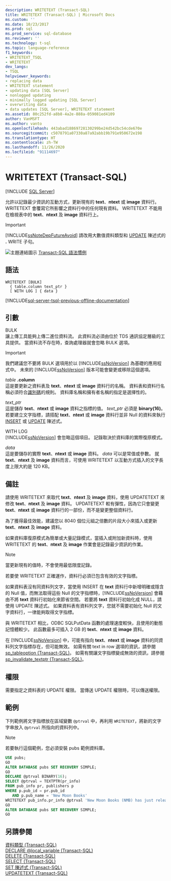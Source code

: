 ```yaml
---
description: WRITETEXT (Transact-SQL)
title: WRITETEXT (Transact-SQL) | Microsoft Docs
ms.custom: ''
ms.date: 10/23/2017
ms.prod: sql
ms.prod_service: sql-database
ms.reviewer: ''
ms.technology: t-sql
ms.topic: language-reference
f1_keywords:
- WRITETEXT_TSQL
- WRITETEXT
dev_langs:
- TSQL
helpviewer_keywords:
- replacing data
- WRITETEXT statement
- updating data [SQL Server]
- nonlogged updating
- minimally logged updating [SQL Server]
- overwriting data
- data updates [SQL Server], WRITETEXT statement
ms.assetid: 80c252fd-a8b8-4a2e-888a-059081ed4109
author: VanMSFT
ms.author: vanto
ms.openlocfilehash: 443abad18869728130299be24d542bc54cde670e
ms.sourcegitcommit: c5078791a07330a87a92abb19b791e950672e198
ms.translationtype: HT
ms.contentlocale: zh-TW
ms.lasthandoff: 11/26/2020
ms.locfileid: "91114697"
---
```

# <a name="writetext-transact-sql"></a>WRITETEXT (Transact-SQL)
[!INCLUDE [SQL Server](../../includes/applies-to-version/sqlserver.md)]

  允許以記錄最少資訊的互動方式，更新現有的 **text**、**ntext** 或 **image** 資料行。 WRITETEXT 會覆寫它所影響之資料行中的任何現有資料。 WRITETEXT 不能用在檢視表中的 **text**、**ntext** 及 **image** 資料行上。  
  
> [!IMPORTANT]
>  [!INCLUDE[ssNoteDepFutureAvoid](../../includes/ssnotedepfutureavoid-md.md)] 請改用大數值資料類型和 [UPDATE](../../t-sql/queries/update-transact-sql.md) 陳述式的 **.** WRITE 子句。  
  
 ![主題連結圖示](../../database-engine/configure-windows/media/topic-link.gif "主題連結圖示") [Transact-SQL 語法慣例](../../t-sql/language-elements/transact-sql-syntax-conventions-transact-sql.md)  
  
## <a name="syntax"></a>語法  
  
```syntaxsql
WRITETEXT [BULK]  
  { table.column text_ptr }  
  [ WITH LOG ] { data }  
```  
  
[!INCLUDE[sql-server-tsql-previous-offline-documentation](../../includes/sql-server-tsql-previous-offline-documentation.md)]

## <a name="arguments"></a>引數
 BULK  
 讓上傳工具能夠上傳二進位資料流。 此資料流必須由位於 TDS 通訊協定層級的工具提供。 當資料流不存在時，查詢處理器就會忽略 BULK 選項。  
  
> [!IMPORTANT]  
>  我們建議您不要將 BULK 選項用於以 [!INCLUDE[ssNoVersion](../../includes/ssnoversion-md.md)] 為基礎的應用程式中。 未來的 [!INCLUDE[ssNoVersion](../../includes/ssnoversion-md.md)] 版本可能會變更或移除這個選項。  
  
 *table* **.column**  
 這是要更新之資料表及 **text**、**ntext** 或 **image** 資料行的名稱。 資料表和資料行名稱必須符合[識別碼](../../relational-databases/databases/database-identifiers.md)的規則。 資料庫名稱和擁有者名稱的指定是選擇性的。  
  
 *text_ptr*  
 這是儲存 **text**、**ntext** 或 **image** 資料之指標的值。 *text_ptr* 必須是 **binary(16)**。若要建立文字指標，請搭配 **text**、**ntext** 或 **image** 資料行並非 Null 的資料來執行 [INSERT](../../t-sql/statements/insert-transact-sql.md) 或 [UPDATE](../../t-sql/queries/update-transact-sql.md) 陳述式。  
  
 WITH LOG  
 [!INCLUDE[ssNoVersion](../../includes/ssnoversion-md.md)] 會忽略這個項目。 記錄取決於資料庫的實際復原模式。  
  
 *data*  
 這是要儲存的實際 **text**、**ntext** 或 **image** 資料。 *data* 可以是常值或參數。 就 **text**、**ntext** 及 **image** 資料而言，可使用 WRITETEXT 以互動方式插入的文字長度上限大約是 120 KB。  
  
## <a name="remarks"></a>備註  
 請使用 WRITETEXT 來取代 **text**、**ntext** 及 **image** 資料，使用 UPDATETEXT 來修改 **text**、**ntext** 及 **image** 資料。 UPDATETEXT 較有彈性，因為它只會變更 **text**、**ntext** 或 **image** 資料行的一部份，而不是變更整個資料行。  
  
 為了獲得最佳效能，建議您以 8040 個位元組之倍數的片段大小來插入或更新 **text**、**ntext** 及 **image** 資料。  
  
 如果資料庫復原模式為簡單或大量記錄模式，當插入或附加新資料時，使用 WRITETEXT 的 **text**、**ntext** 及 **image** 作業會是記錄最少資訊的作業。  
  
> [!NOTE]  
>  當更新現有的值時，不會使用最低限度記錄。  
  
 若要使 WRITETEXT 正確運作，資料行必須已包含有效的文字指標。  
  
 如果資料表沒有同資料列文字，當使用 INSERT 在 **text** 資料行中新增明確或隱含的 Null 值，而無法取得這些 Null 的文字指標時，[!INCLUDE[ssNoVersion](../../includes/ssnoversion-md.md)] 會藉由不將 **text** 資料行初始化來節省空間。 若要將 **text** 資料行初始化成 NULL，請使用 UPDATE 陳述式。 如果資料表有資料列文字，您就不需要初始化 Null 的文字資料行，一律能夠取得文字指標。  
  
 與 WRITETEXT 相比，ODBC SQLPutData 函數的處理速度較快，且使用的動態記憶體較少。 此函數最多可插入 2 GB 的 **text**、**ntext** 或 **image** 資料。  
  
 在 [!INCLUDE[ssNoVersion](../../includes/ssnoversion-md.md)] 中，可能有指向 **text**、**ntext** 或 **image** 資料的同資料列文字指標存在，但可能無效。 如需有關 text in row 選項的資訊，請參閱[sp_tableoption &#40;Transact-SQL&#41;](../../relational-databases/system-stored-procedures/sp-tableoption-transact-sql.md)。 如需有關讓文字指標變成無效的資訊，請參閱 [sp_invalidate_textptr &#40;Transact-SQL&#41;](../../relational-databases/system-stored-procedures/sp-invalidate-textptr-transact-sql.md)。  
  
## <a name="permissions"></a>權限  
 需要指定之資料表的 UPDATE 權限。 當傳送 UPDATE 權限時，可以傳送權限。  
  
## <a name="examples"></a>範例  
 下列範例將文字指標放在區域變數 `@ptrval` 中，再利用 `WRITETEXT`，將新的文字字串放入 `@ptrval` 所指向的資料列中。  
  
> [!NOTE]  
>  若要執行這個範例，您必須安裝 pubs 範例資料庫。  
  
```sql  
USE pubs;  
GO  
ALTER DATABASE pubs SET RECOVERY SIMPLE;  
GO  
DECLARE @ptrval BINARY(16);  
SELECT @ptrval = TEXTPTR(pr_info)   
FROM pub_info pr, publishers p  
WHERE p.pub_id = pr.pub_id   
   AND p.pub_name = 'New Moon Books'  
WRITETEXT pub_info.pr_info @ptrval 'New Moon Books (NMB) has just released another top ten publication. With the latest publication this makes NMB the hottest new publisher of the year!';  
GO  
ALTER DATABASE pubs SET RECOVERY SIMPLE;  
GO  
```  
  
## <a name="see-also"></a>另請參閱  
 [資料類型 &#40;Transact-SQL&#41;](../../t-sql/data-types/data-types-transact-sql.md)   
 [DECLARE @local_variable &#40;Transact-SQL&#41;](../../t-sql/language-elements/declare-local-variable-transact-sql.md)   
 [DELETE &#40;Transact-SQL&#41;](../../t-sql/statements/delete-transact-sql.md)   
 [SELECT &#40;Transact-SQL&#41;](../../t-sql/queries/select-transact-sql.md)   
 [SET 陳述式 &#40;Transact-SQL&#41;](../../t-sql/statements/set-statements-transact-sql.md)   
 [UPDATETEXT &#40;Transact-SQL&#41;](../../t-sql/queries/updatetext-transact-sql.md)  
  
  
